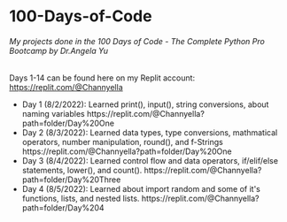 # 100-Days-of-Code
<h6> My projects done in the 100 Days of Code - The Complete Python Pro Bootcamp by Dr.Angela Yu </h6>

Days 1-14 can be found here on my Replit account: https://replit.com/@Channyella
<ul>
  <li> Day 1 (8/2/2022): Learned print(), input(), string conversions, about naming variables https://replit.com/@Channyella?path=folder/Day%20One
  <li> Day 2 (8/3/2022): Learned data types, type conversions, mathmatical operators, number manipulation, round(), and f-Strings https://replit.com/@Channyella?path=folder/Day%20One
  <li> Day 3 (8/4/2022): Learned control flow and data operators, if/elif/else statements, lower(), and count(). https://replit.com/@Channyella?path=folder/Day%20Three
  <li> Day 4 (8/5/2022): Learned about import random and some of it's functions, lists, and nested lists. https://replit.com/@Channyella?path=folder/Day%204
</ul>
